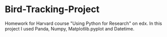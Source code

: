 # Bird-Tracking-Project

Homework for Harvard course "Using Python for Research" on edx. In this project I used Panda, Numpy, Matplotlib.pyplot and Datetime. 
